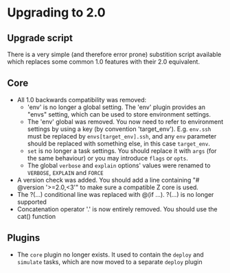 # Upgrading to 2.0 #

## Upgrade script ##
There is a very simple (and therefore error prone) substition script available which replaces some common 1.0 features with their 2.0 equivalent.

## Core ##
* All 1.0 backwards compatibility was removed:
    * 'env' is no longer a global setting. The 'env' plugin provides an "envs" setting, which can be used to store
      environment settings.
    * The 'env' global was removed. You now need to refer to environment settings by using a key (by convention
      'target_env'). E.g. `env.ssh` must be replaced by `envs[target_env].ssh`, and any `env` parameter should be
      replaced with something else, in this case `target_env`.
    * `set` is no longer a task settings. You should replace it with `args` (for the same behaviour) or you may
      introduce `flags` or `opts`.
    * The global `verbose` and `explain` options' values were renamed to `VERBOSE`, `EXPLAIN` and `FORCE`
* A version check was added. You should add a line containing "# @version '>=2.0,<3'" to make sure a compatible Z core
  is used.
* The ?(...) conditional line was replaced with @(if ...). ?(...) is no longer supported
* Concatenation operator '.' is now entirely removed. You should use the cat() function

## Plugins ##
* The `core` plugin no longer exists. It used to contain the `deploy` and `simulate` tasks, which are now moved to a
  separate `deploy` plugin
